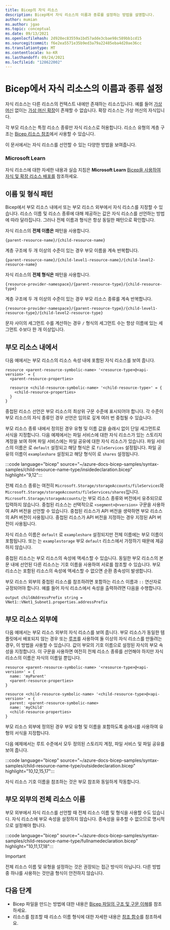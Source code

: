 ```yaml
---
title: Bicep의 자식 리소스
description: Bicep에서 자식 리소스의 이름과 종류를 설정하는 방법을 설명합니다.
author: mumian
ms.author: jgao
ms.topic: conceptual
ms.date: 09/13/2021
ms.openlocfilehash: 2d928ec83559a1bd57adde3cbae98c589bb1cd15
ms.sourcegitcommit: f6e2ea5571e35b9ed3a79a22485eba4d20ae36cc
ms.translationtype: MT
ms.contentlocale: ko-KR
ms.lasthandoff: 09/24/2021
ms.locfileid: "128622002"
---
```

# <a name="set-name-and-type-for-child-resources-in-bicep"></a>Bicep에서 자식 리소스의 이름과 종류 설정

자식 리소스는 다른 리소스의 컨텍스트 내에만 존재하는 리소스입니다. 예를 들어 [가상 머신](/azure/templates/microsoft.compute/virtualmachines) 없이는 [가상 머신 확장](/azure/templates/microsoft.compute/virtualmachines/extensions)이 존재할 수 없습니다. 확장 리소스는 가상 머신의 자식입니다.

각 부모 리소스는 특정 리소스 종류만 자식 리소스로 허용합니다. 리소스 유형의 계층 구조는 [Bicep 리소스 참조](/azure/templates/)에서 사용할 수 있습니다.

이 문서에서는 자식 리소스를 선언할 수 있는 다양한 방법을 보여줍니다.

### <a name="microsoft-learn"></a>Microsoft Learn

자식 리소스에 대한 자세한 내용과 실습 지침은 **Microsoft Learn** [Bicep을 사용하여 자식 및 확장 리소스 배포를](/learn/modules/child-extension-bicep-templates) 참조하세요.

## <a name="name-and-type-pattern"></a>이름 및 형식 패턴

Bicep에서 부모 리소스 내에서 또는 부모 리소스 외부에서 자식 리소스를 지정할 수 있습니다. 리소스 이름 및 리소스 종류에 대해 제공하는 값은 자식 리소스를 선언하는 방법에 따라 달라집니다. 그러나 전체 이름과 형식은 항상 동일한 패턴으로 확인합니다. 

자식 리소스의 **전체 이름은** 패턴을 사용합니다.

```bicep
{parent-resource-name}/{child-resource-name}
```

계층 구조에 두 개 이상의 수준이 있는 경우 부모 이름을 계속 반복합니다.

```bicep
{parent-resource-name}/{child-level1-resource-name}/{child-level2-resource-name}
```

자식 리소스의 **전체 형식은** 패턴을 사용합니다.

```bicep
{resource-provider-namespace}/{parent-resource-type}/{child-resource-type}
```

계층 구조에 두 개 이상의 수준이 있는 경우 부모 리소스 종류를 계속 반복합니다.

```bicep
{resource-provider-namespace}/{parent-resource-type}/{child-level1-resource-type}/{child-level2-resource-type}
```

문자 사이의 세그먼트 수를 계산하는 경우 `/` 형식의 세그먼트 수는 항상 이름에 있는 세그먼트 수보다 한 개 이상입니다. 

## <a name="within-parent-resource"></a>부모 리소스 내에서

다음 예에서는 부모 리소스의 리소스 속성 내에 포함된 자식 리소스를 보여 줍니다.

```bicep
resource <parent-resource-symbolic-name> '<resource-type>@<api-version>' = {
  <parent-resource-properties>

  resource <child-resource-symbolic-name> '<child-resource-type>' = {
    <child-resource-properties>
  }
}
```

중첩된 리소스 선언은 부모 리소스의 최상위 구문 수준에 표시되어야 합니다. 각 수준이 부모 리소스의 자식 종류인 경우 선언은 임의로 깊게 여러 번 중첩될 수 있습니다.

부모 리소스 종류 내에서 정의된 경우 유형 및 이름 값을 슬래시 없이 단일 세그먼트로 서식을 지정합니다. 다음 예제에서는 파일 서비스에 대한 자식 리소스가 있는 스토리지 계정을 보여 하며 파일 서비스에는 파일 공유에 대한 자식 리소스가 있습니다. 파일 서비스의 이름은 로 `default` 설정되고 해당 형식은 로 `fileServices` 설정됩니다. 파일 공유의 이름이 `exampleshare` 설정되고 해당 형식이 로 `shares` 설정됩니다.

:::code language="bicep" source="~/azure-docs-bicep-samples/syntax-samples/child-resource-name-type/insidedeclaration.bicep" highlight="9,12":::

전체 리소스 종류는 여전히 `Microsoft.Storage/storageAccounts/fileServices`와 `Microsoft.Storage/storageAccounts/fileServices/shares`입니다. `Microsoft.Storage/storageAccounts/`는 부모 리소스 종류와 버전에서 유추되므로 입력하지 않습니다. 중첩된 리소스는 선택적으로 `<segment>@<version>` 구문을 사용하여 API 버전을 선언할 수 있습니다. 중첩된 리소스가 API 버전을 생략하면 부모 리소스의 API 버전이 사용됩니다. 중첩된 리소스가 API 버전을 지정하는 경우 지정된 API 버전이 사용됩니다.

자식 리소스 이름은 `default` 로 `exampleshare` 설정되지만 전체 이름에는 부모 이름이 포함됩니다. 또는 는 `examplestorage` 부모 `default` 리소스에서 가정하기 때문에 제공하지 않습니다.

중첩된 리소스는 부모 리소스의 속성에 액세스할 수 있습니다. 동일한 부모 리소스의 본문 내에 선언된 다른 리소스는 기호 이름을 사용하여 서로를 참조할 수 있습니다. 부모 리소스는 포함된 리소스의 속성에 액세스할 수 없으면 순환 종속성이 발생합니다.

부모 리소스 외부의 중첩된 리소스를 참조하려면 포함하는 리소스 이름과 `::` 연산자로 규정되어야 합니다. 예를 들어 자식 리소스에서 속성을 출력하려면 다음을 수행합니다.

```bicep
output childAddressPrefix string = VNet1::VNet1_Subnet1.properties.addressPrefix
```

## <a name="outside-parent-resource"></a>부모 리소스 외부에

다음 예에서는 부모 리소스 외부의 자식 리소스를 보여 줍니다. 부모 리소스가 동일한 템플릿에서 배포되지 않는 경우 또는 [루프](loop-resources.md)를 사용하여 둘 이상의 자식 리소스를 만들려는 경우, 이 방법을 사용할 수 있습니다. 값이 부모의 기호 이름으로 설정된 자식의 부모 속성을 지정합니다. 이 구문을 사용하면 여전히 전체 리소스 종류를 선언해야 하지만 자식 리소스의 이름은 자식의 이름일 뿐입니다.

```bicep
resource <parent-resource-symbolic-name> '<resource-type>@<api-version>' = {
  name: 'myParent'
  <parent-resource-properties>
}

resource <child-resource-symbolic-name> '<child-resource-type>@<api-version>' = {
  parent: <parent-resource-symbolic-name>
  name: 'myChild'
  <child-resource-properties>
}
```

부모 리소스 외부에 정의된 경우 부모 유형 및 이름을 포함하도록 슬래시를 사용하여 유형의 서식을 지정합니다.

다음 예제에서는 루트 수준에서 모두 정의된 스토리지 계정, 파일 서비스 및 파일 공유를 보여 줍니다.

:::code language="bicep" source="~/azure-docs-bicep-samples/syntax-samples/child-resource-name-type/outsidedeclaration.bicep" highlight="10,12,15,17":::

자식 리소스 기호 이름을 참조하는 것은 부모 참조와 동일하게 작동합니다.

## <a name="full-resource-name-outside-parent"></a>부모 외부의 전체 리소스 이름

부모 외부에서 자식 리소스를 선언할 때 전체 리소스 이름 및 형식을 사용할 수도 있습니다. 자식 리소스에 부모 속성을 설정하지 않습니다. 종속성을 유추할 수 없으므로 명시적으로 설정해야 합니다.

:::code language="bicep" source="~/azure-docs-bicep-samples/syntax-samples/child-resource-name-type/fullnamedeclaration.bicep" highlight="10,11,17,18":::

> [!IMPORTANT]
> 전체 리소스 이름 및 유형을 설정하는 것은 권장되는 접근 방식이 아닙니다. 다른 방법 중 하나를 사용하는 것만큼 형식이 안전하지 않습니다.

## <a name="next-steps"></a>다음 단계

* Bicep 파일을 만드는 방법에 대한 내용은 [Bicep 파일의 구조 및 구문 이해](./file.md)를 참조하세요.
* 리소스를 참조할 때 리소스 이름 형식에 대한 자세한 내용은 [참조 함수](./bicep-functions-resource.md#reference)를 참조하세요.
